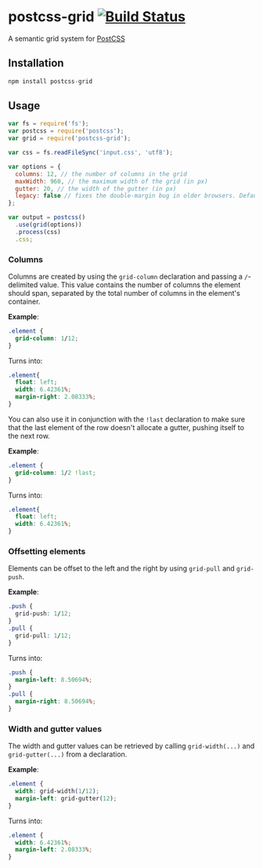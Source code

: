 # postcss-grid [![Build Status][ci-img]][ci]

A semantic grid system for [PostCSS]

[PostCSS]: https://github.com/postcss/postcss
[ci-img]:  https://travis-ci.org/andyjansson/postcss-grid.svg
[ci]:      https://travis-ci.org/andyjansson/postcss-grid

## Installation

```js
npm install postcss-grid
```

## Usage

```js
var fs = require('fs');
var postcss = require('postcss');
var grid = require('postcss-grid');

var css = fs.readFileSync('input.css', 'utf8');

var options = {
  columns: 12, // the number of columns in the grid
  maxWidth: 960, // the maximum width of the grid (in px)
  gutter: 20, // the width of the gutter (in px)
  legacy: false // fixes the double-margin bug in older browsers. Defaults to false
};

var output = postcss()
  .use(grid(options))
  .process(css)
  .css;
```

### Columns

Columns are created by using the `grid-column` declaration and passing a `/`-delimited value. This value contains the number of columns the element should span, separated by the total number of columns in the element's container.


**Example**:

```css
.element {
  grid-column: 1/12;
}
```

Turns into:

```css
.element{
  float: left;
  width: 6.42361%;
  margin-right: 2.08333%;
}
```

You can also use it in conjunction with the `!last` declaration to make sure that the last element of the row doesn't allocate a gutter, pushing itself to the next row.

**Example**:

```css
.element {
  grid-column: 1/2 !last;
}
```

Turns into:

```css
.element{
  float: left;
  width: 6.42361%;
}
```

### Offsetting elements

Elements can be offset to the left and the right by using `grid-pull` and `grid-push`.

**Example**:

```css
.push {
  grid-push: 1/12;
}
.pull {
  grid-pull: 1/12;
}
```

Turns into:

```css
.push {
  margin-left: 8.50694%;
}
.pull {
  margin-right: 8.50694%;
}
```

### Width and gutter values

The width and gutter values can be retrieved by calling `grid-width(...)` and `grid-gutter(...)` from a declaration.

**Example**:

```css
.element {
  width: grid-width(1/12);
  margin-left: grid-gutter(12);
}
```

Turns into:

```css
.element {
  width: 6.42361%;
  margin-left: 2.08333%;
}
```
